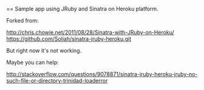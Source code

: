 == Sample app using JRuby and Sinatra on Heroku platform.

Forked from:

  http://chris.chowie.net/2011/08/28/Sinatra-with-JRuby-on-Heroku/
  https://github.com/Soliah/sinatra-jruby-heroku.git


But right now it's not working.

Maybe you can help:

  http://stackoverflow.com/questions/9078871/sinatra-jruby-heroku-jruby-no-such-file-or-directory-trinidad-loaderror

